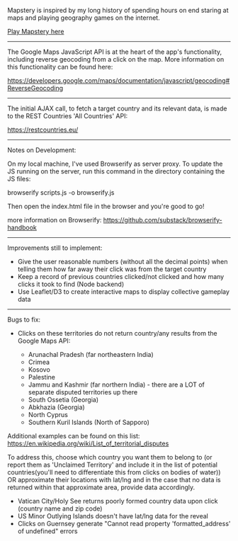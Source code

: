 Mapstery is inspired by my long history of spending hours on end staring at maps and playing geography games on the internet.

[Play Mapstery here](http://silentdjay.github.io/Mapstery/)

---

The Google Maps JavaScript API is at the heart of the app's functionality, including reverse geocoding from a click on the map. More information on this functionality can be found here:

https://developers.google.com/maps/documentation/javascript/geocoding#ReverseGeocoding

---

The initial AJAX call, to fetch a target country and its relevant data, is made to the REST Countries 'All Countries' API:

https://restcountries.eu/

---

Notes on Development:

On my local machine, I've used Browserify as server proxy. To update the JS running on the server, run this command in the directory containing the JS files:

browserify scripts.js -o browserify.js

Then open the index.html file in the browser and you're good to go!

more information on Browserify: https://github.com/substack/browserify-handbook

---

Improvements still to implement:

* Give the user reasonable numbers (without all the decimal points) when telling them how far away their click was from the target country
* Keep a record of previous countries clicked/not clicked and how many clicks it took to find (Node backend)
* Use Leaflet/D3 to create interactive maps to display collective gameplay data

---

Bugs to fix:

* Clicks on these territories do not return country/any results from the Google Maps API:

    * Arunachal Pradesh (far northeastern India)
    * Crimea
    * Kosovo
    * Palestine
    * Jammu and Kashmir (far northern India) - there are a LOT of separate disputed territories up there
    * South Ossetia (Georgia)
    * Abkhazia (Georgia)
    * North Cyprus
    * Southern Kuril Islands (North of Sapporo)

Additional examples can be found on this list: https://en.wikipedia.org/wiki/List_of_territorial_disputes

To address this, choose which country you want them to belong to (or report them as 'Unclaimed Territory' and include it in the list of potential countries(you'll need to differentiate this from clicks on bodies of water)) OR approximate their locations with lat/lng and in the case that no data is returned within that approximate area, provide data accordingly.

* Vatican City/Holy See returns poorly formed country data upon click (country name and zip code)
* US Minor Outlying Islands doesn't have lat/lng data for the reveal
* Clicks on Guernsey generate "Cannot read property 'formatted_address' of undefined" errors
